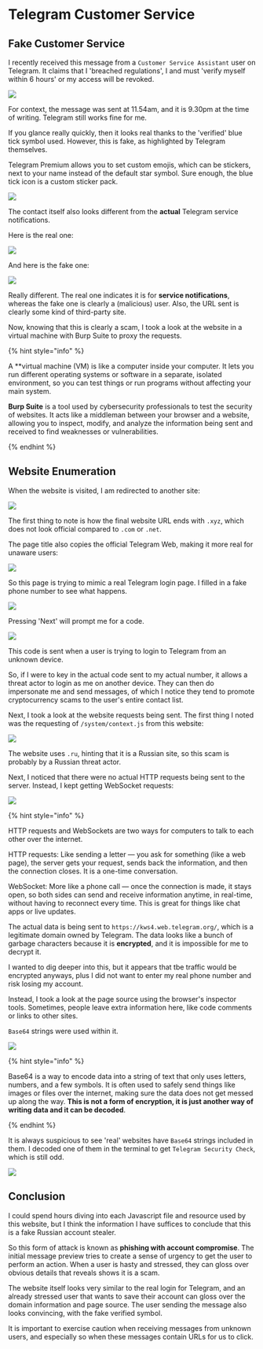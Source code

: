 # Telegram Customer Service

## Fake Customer Service

I recently received this message from a `Customer Service Assistant` user on Telegram. It claims that I 'breached regulations', I and must 'verify myself within 6 hours' or my access will be revoked.

![](../../../.gitbook/assets/telegram-customer-image.png)

For context, the message was sent at 11.54am, and it is 9.30pm at the time of writing. Telegram still works fine for me.

If you glance really quickly, then it looks real thanks to the 'verified' blue tick symbol used. However, this is fake, as highlighted by Telegram themselves.

Telegram Premium allows you to set custom emojis, which can be stickers, next to your name instead of the default star symbol. Sure enough, the blue tick icon is a custom sticker pack.

![](../../../.gitbook/assets/telegram-customer-image-1.png)

The contact itself also looks different from the **actual** Telegram service notifications.

Here is the real one:

![](../../../.gitbook/assets/telegram-customer-image-2.png)

And here is the fake one:

![](../../../.gitbook/assets/telegram-customer-image-3.png)

Really different. The real one indicates it is for **service notifications**, whereas the fake one is clearly a (malicious) user. Also, the URL sent is clearly some kind of third-party site.

Now, knowing that this is clearly a scam, I took a look at the website in a virtual machine with Burp Suite to proxy the requests.

{% hint style="info" %}

A **virtual machine (VM) is like a computer inside your computer. It lets you run different operating systems or software in a separate, isolated environment, so you can test things or run programs without affecting your main system.

**Burp Suite** is a tool used by cybersecurity professionals to test the security of websites. It acts like a middleman between your browser and a website, allowing you to inspect, modify, and analyze the information being sent and received to find weaknesses or vulnerabilities.

{% endhint %}

## Website Enumeration

When the website is visited, I am redirected to another site:

![](../../../.gitbook/assets/telegram-customer-image-4.png)

The first thing to note is how the final website URL ends with `.xyz`, which does not look official compared to `.com` or `.net`.

The page title also copies the official Telegram Web, making it more real for unaware users:

![](../../../.gitbook/assets/telegram-customer-image-9.png)

So this page is trying to mimic a real Telegram login page. I filled in a fake phone number to see what happens.

![](../../../.gitbook/assets/telegram-customer-image-5.png)

Pressing 'Next' will prompt me for a code.

![](../../../.gitbook/assets/telegram-customer-image-6.png)

This code is sent when a user is trying to login to Telegram from an unknown device.

So, if I were to key in the actual code sent to my actual number, it allows a threat actor to login as me on another device. They can then do impersonate me and send messages, of which I notice they tend to promote cryptocurrency scams to the user's entire contact list.

Next, I took a look at the website requests being sent. The first thing I noted was the requesting of `/system/context.js` from this website:

![](../../../.gitbook/assets/telegram-customer-image-7.png)

The website uses `.ru`, hinting that it is a Russian site, so this scam is probably by a Russian threat actor.

Next, I noticed that there were no actual HTTP requests being sent to the server. Instead, I kept getting WebSocket requests:

![](../../../.gitbook/assets/telegram-customer-image-8.png)

{% hint style="info" %}

HTTP requests and WebSockets are two ways for computers to talk to each other over the internet.

HTTP requests: Like sending a letter — you ask for something (like a web page), the server gets your request, sends back the information, and then the connection closes. It is a one-time conversation.

WebSocket: More like a phone call — once the connection is made, it stays open, so both sides can send and receive information anytime, in real-time, without having to reconnect every time. This is great for things like chat apps or live updates.

The actual data is being sent to `https://kws4.web.telegram.org/`, which is a legitimate domain owned by Telegram. The data looks like a bunch of garbage characters because it is **encrypted**, and it is impossible for me to decrypt it.

I wanted to dig deeper into this, but it appears that tbe traffic would be encrypted anyways, plus I did not want to enter my real phone number and risk losing my account.

Instead, I took a look at the page source using the browser's inspector tools. Sometimes, people leave extra information here, like code comments or links to other sites.

`Base64` strings were used within it.

![](../../../.gitbook/assets/telegram-customer-image-10.png)

{% hint style="info" %}

Base64 is a way to encode data into a string of text that only uses letters, numbers, and a few symbols. It is often used to safely send things like images or files over the internet, making sure the data does not get messed up along the way. **This is not a form of encryption, it is just another way of writing data and it can be decoded**.

{% endhint %}

It is always suspicious to see 'real' websites have `Base64` strings included in them. I decoded one of them in the terminal to get `Telegram Security Check`, which is still odd.

![](../../../.gitbook/assets/telegram-customer-image-11.png)

## Conclusion

I could spend hours diving into each Javascript file and resource used by this website, but I think the information I have suffices to conclude that this is a fake Russian account stealer.

So this form of attack is known as **phishing with account compromise**. The initial message preview tries to create a sense of urgency to get the user to perform an action. When a user is hasty and stressed, they can gloss over obvious details that reveals shows it is a scam.

The website itself looks very similar to the real login for Telegram, and an already stressed user that wants to save their account can gloss over the domain information and page source. The user sending the message also looks convincing, with the fake verified symbol.

It is important to exercise caution when receiving messages from unknown users, and especially so when these messages contain URLs for us to click.